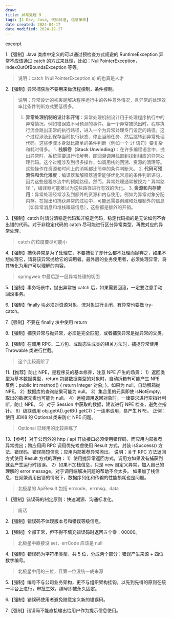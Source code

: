 ```yaml
---
draw:
title: 异常处理 9
tags: [1 Dev, Java, 代码味道, 信息革命]
date created: 2024-04-17
date modified: 2024-12-27
---
```


excerpt

<!-- more -->

1.【强制】Java 类库中定义的可以通过预检查方式规避的 RuntimeException 异常不应该通过 catch 的方式来处理，比如：NullPointerException，IndexOutOfBoundsException 等等。

> 说明：catch (NullPointerException e) 的也真是人才

2.【强制】异常捕获后不要用来做流程控制，条件控制。

> 说明：异常设计的初衷是解决程序运行中的各种意外情况，且异常的处理效率比条件判断方式要低很多。
>    1. **异常处理机制的设计和开销**：异常处理机制设计用于处理程序执行中的异常情况，例如错误或不可预测的事件。当一个异常被抛出时，程序执行流会跳出正常的执行路径，进入一个为异常处理专门设定的路径。这个过程涉及到保存当前执行状态、停止当前任务、然后跳转到异常处理代码。这些步骤本身就比简单的条件判断（例如一个 `if` 语句）要复杂和耗时得多。
    1. **栈解卷（Stack Unwinding）**：在许多编程语言中，抛出异常时，系统需要进行栈解卷，即回溯调用栈直到找到相应的异常处理代码。这个过程涉及到很多操作，如调用栈的回溯、资源的清理等。这些操作在资源和时间上的消耗都比简单的条件判断大。
    2. **代码可预测性和优化难度**：编译器和解释器通常能够优化常规的条件判断语句，因为这些是程序流中的预期路径。然而，异常处理通常被视为 " 异常路径 "，编译器可能难以为这些路径进行有效的优化。
    3. **资源和内存使用**：异常处理经常涉及到额外的资源和内存使用，例如为异常对象分配内存。在抛出和捕获异常的过程中，可能还需要创建和处理额外的信息（如异常消息和堆栈跟踪信息），这些都是额外的开销。

3.【强制】catch 时请分清稳定代码和非稳定代码，稳定代码指的是无论如何不会出错的代码。对于非稳定代码的 catch 尽可能进行区分异常类型，再做对应的异常处理。

> catch 的粒度要尽可能小

4.【强制】捕获异常是为了处理它，不要捕获了却什么都不处理而抛弃之，如果不想处理它，请将该异常抛给它的调用者。最外层的业务使用者，必须处理异常，将其转化为用户可以理解的内容。

> springweb 中最后那一层异常处理的切面

5.【强制】事务场景中，抛出异常被 catch 后，如果需要回滚，一定要注意手动回滚事务。

6.【强制】finally 块必须对资源对象、流对象进行关闭，有异常也要做 try-catch。

7.【强制】不要在 finally 块中使用 return

8.【强制】捕获异常与抛异常，必须是完全匹配，或者捕获异常是抛异常的父类。

9.【强制】在调用 RPC、二方包、或动态生成类的相关方法时，捕捉异常使用 Throwable 类进行拦截。

> 这个比较高阶了

11.【推荐】防止 NPE，是程序员的基本修养，注意 NPE 产生的场景：
	1）返回类型为基本数据类型，return 包装数据类型的对象时，自动拆箱有可能产生 NPE  
	   反例：public int method() { return Integer 对象; }，如果为 null，自动解箱抛 NPE。
	2）数据库的查询结果可能为 null。
	3）集合里的元素即使 isNotEmpty，取出的数据元素也可能为 null。
	4）远程调用返回对象时，一律要求进行空指针判断，防止 NPE。
	5）对于 Session 中获取的数据，建议进行 NPE 检查，避免空指针。
	6）级联调用 obj.getA().getB().getC()；一连串调用，易产生 NPE。
	   正例：使用 JDK8 的 Optional 类来防止 NPE 问题。

> Optional 已经用的比较熟练了

13.【参考】对于公司外的 http / api 开放接口必须使用错误码，而应用内部推荐异常抛出；跨应用间 RPC 调用优先考虑使用 Result 方式，封装 isSuccess() 方法、错误码、错误简短信息；应用内部推荐异常抛出。
	说明：关于 RPC 方法返回方式使用 Result 方式的理由：
	1）使用抛异常返回方式，调用方如果没有捕获到就会产生运行时错误。
	2）如果不加栈信息，只是 new 自定义异常，加入自己的理解的 error message，对于调用端解决问题的帮助不会太多。
	如果加了栈信息，在频繁调用出错的情况下，数据序列化和传输的性能损耗也是问题。

> 北极星的 ApiResult 包括 errcode、errmsg、data

1.【强制】错误码的制定原则：快速溯源、沟通标准化。

> 废话

2.【强制】错误码不体现版本号和错误等级信息。

3.【强制】全部正常，但不得不填充错误码时返回五个零：00000。

> 北极星中直接没 set，errCode 应该是 null

4.【强制】错误码为字符串类型，共 5 位，分成两个部分：错误产生来源 + 四位数字编号。

> 北极星中用的三位，且第一位没统一成来源

5.【强制】编号不与公司业务架构，更不与组织架构挂钩，以先到先得的原则在统一平台上进行，审批生效，编号即被永久固定。

6.【强制】错误码使用者避免随意定义新的错误码。

7.【强制】错误码不能直接输出给用户作为提示信息使用。

